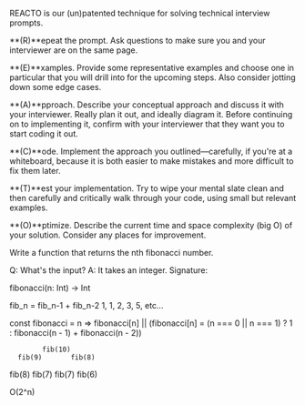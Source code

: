 REACTO is our (un)patented technique for solving technical interview prompts.

**(R)**epeat the prompt. Ask questions to make sure you and your interviewer are on the same page.

**(E)**xamples. Provide some representative examples and choose one in particular that you will drill into for the upcoming steps. Also consider jotting down some edge cases.

**(A)**pproach. Describe your conceptual approach and discuss it with your interviewer. Really plan it out, and ideally diagram it. Before continuing on to implementing it, confirm with your interviewer that they want you to start coding it out.

**(C)**ode. Implement the approach you outlined—carefully, if you're at a whiteboard, because it is both easier to make mistakes and more difficult to fix them later.

**(T)**est your implementation. Try to wipe your mental slate clean and then carefully and critically walk through your code, using small but relevant examples.

**(O)**ptimize. Describe the current time and space complexity (big O) of your solution. Consider any places for improvement.

Write a function that returns the nth fibonacci number.

Q: What's the input?
A: It takes an integer. Signature:

  fibonacci(n: Int) -> Int

fib_n = fib_n-1 + fib_n-2
1, 1, 2, 3, 5, etc...

const fibonacci = n => fibonacci[n] ||
  (fibonacci[n] = (n === 0 || n === 1) ? 1 :
    fibonacci(n - 1) + fibonacci(n - 2))

            fib(10)
      fib(9)       fib(8)
  fib(8) fib(7) fib(7) fib(6)

O(2^n)